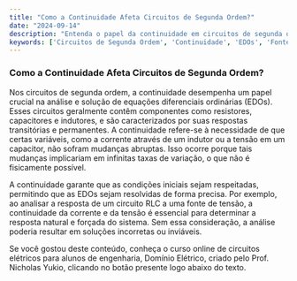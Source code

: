 ```yaml
---
title: "Como a Continuidade Afeta Circuitos de Segunda Ordem?"
date: "2024-09-14"
description: "Entenda o papel da continuidade em circuitos de segunda ordem e sua importância na análise de EDOs."
keywords: ['Circuitos de Segunda Ordem', 'Continuidade', 'EDOs', 'Fonte', 'Exercício']
---
```


### Como a Continuidade Afeta Circuitos de Segunda Ordem?

Nos circuitos de segunda ordem, a continuidade desempenha um papel crucial na análise e solução de equações diferenciais ordinárias (EDOs). Esses circuitos geralmente contêm componentes como resistores, capacitores e indutores, e são caracterizados por suas respostas transitórias e permanentes. A continuidade refere-se à necessidade de que certas variáveis, como a corrente através de um indutor ou a tensão em um capacitor, não sofram mudanças abruptas. Isso ocorre porque tais mudanças implicariam em infinitas taxas de variação, o que não é fisicamente possível.

A continuidade garante que as condições iniciais sejam respeitadas, permitindo que as EDOs sejam resolvidas de forma precisa. Por exemplo, ao analisar a resposta de um circuito RLC a uma fonte de tensão, a continuidade da corrente e da tensão é essencial para determinar a resposta natural e forçada do sistema. Sem essa consideração, a análise poderia resultar em soluções incorretas ou inviáveis.

Se você gostou deste conteúdo, conheça o curso online de circuitos elétricos para alunos de engenharia, Domínio Elétrico, criado pelo Prof. Nicholas Yukio, clicando no botão presente logo abaixo do texto.